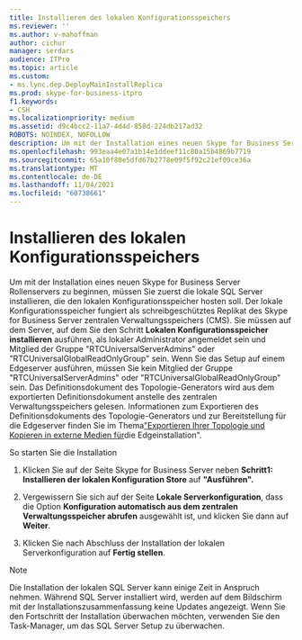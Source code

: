 ```yaml
---
title: Installieren des lokalen Konfigurationsspeichers
ms.reviewer: ''
ms.author: v-mahoffman
author: cichur
manager: serdars
audience: ITPro
ms.topic: article
ms.custom:
- ms.lync.dep.DeployMainInstallReplica
ms.prod: skype-for-business-itpro
f1.keywords:
- CSH
ms.localizationpriority: medium
ms.assetid: d9c4bcc2-11a7-4d4d-858d-224db217ad32
ROBOTS: NOINDEX, NOFOLLOW
description: Um mit der Installation eines neuen Skype for Business Server Rollenservers zu beginnen, müssen Sie zuerst die lokale SQL Server installieren, die den lokalen Konfigurationsspeicher hosten soll. Der lokale Konfigurationsspeicher fungiert als schreibgeschütztes Replikat des Skype for Business Server zentralen Verwaltungsspeichers (CMS).
ms.openlocfilehash: 993eaa4e07a1b14e1ddeef11c80a15b4869b7719
ms.sourcegitcommit: 65a10f80e5dfd67b2778e09f5f92c21ef09ce36a
ms.translationtype: MT
ms.contentlocale: de-DE
ms.lasthandoff: 11/04/2021
ms.locfileid: "60738661"
---
```

# <a name="install-local-configuration-store"></a>Installieren des lokalen Konfigurationsspeichers

Um mit der Installation eines neuen Skype for Business Server Rollenservers zu beginnen, müssen Sie zuerst die lokale SQL Server installieren, die den lokalen Konfigurationsspeicher hosten soll. Der lokale Konfigurationsspeicher fungiert als schreibgeschütztes Replikat des Skype for Business Server zentralen Verwaltungsspeichers (CMS). Sie müssen auf dem Server, auf dem Sie den Schritt **Lokalen Konfigurationsspeicher installieren** ausführen, als lokaler Administrator angemeldet sein und Mitglied der Gruppe "RTCUniversalServerAdmins" oder "RTCUniversalGlobalReadOnlyGroup" sein. Wenn Sie das Setup auf einem Edgeserver ausführen, müssen Sie kein Mitglied der Gruppe "RTCUniversalServerAdmins" oder "RTCUniversalGlobalReadOnlyGroup" sein. Das Definitionsdokument des Topologie-Generators wird aus dem exportierten Definitionsdokument anstelle des zentralen Verwaltungsspeichers gelesen. Informationen zum Exportieren des Definitionsdokuments des Topologie-Generators und zur Bereitstellung für die Edgeserver finden Sie im Thema["Exportieren Ihrer Topologie und Kopieren in externe Medien für](/previous-versions/office/lync-server-2013/lync-server-2013-export-your-topology-and-copy-it-to-external-media-for-edge-installation)die Edgeinstallation".

So starten Sie die Installation

1. Klicken Sie auf der Seite Skype for Business Server neben **Schritt1: Installieren der lokalen Konfiguration Store** auf **"Ausführen".**

2. Vergewissern Sie sich auf der Seite **Lokale Serverkonfiguration**, dass die Option **Konfiguration automatisch aus dem zentralen Verwaltungsspeicher abrufen** ausgewählt ist, und klicken Sie dann auf **Weiter**.

3. Klicken Sie nach Abschluss der Installation der lokalen Serverkonfiguration auf **Fertig stellen**.

> [!NOTE]
> Die Installation der lokalen SQL Server kann einige Zeit in Anspruch nehmen. Während SQL Server installiert wird, werden auf dem Bildschirm mit der Installationszusammenfassung keine Updates angezeigt. Wenn Sie den Fortschritt der Installation überwachen möchten, verwenden Sie den Task-Manager, um das SQL Server Setup zu überwachen.